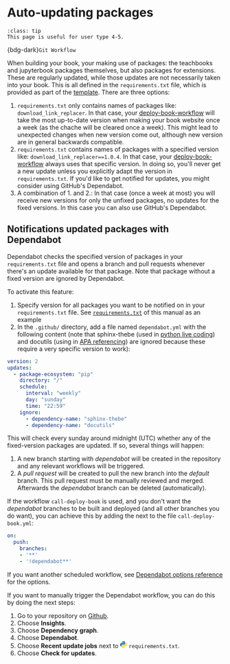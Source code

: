 # Auto-updating packages

```{admonition} User types
:class: tip
This page is useful for user type 4-5.
```

{bdg-dark}`Git Workflow`

When building your book, your making use of packages: the teachbooks and jupyterbook packages themselves, but also packages for extensions. These are regularly updated, while those updates are not necessarily taken into your book. This is all defined in the `requirements.txt` file, which is provided as part of the [template](../external/template/README.md). There are three options:
1. `requirements.txt` only contains names of packages like: `download_link_replacer`. In that case, your [deploy-book-workflow](../external/deploy-book-workflow/README.md) will take the most up-to-date version when making your book website once a week (as the chache will be cleared once a week). This might lead to unexpected changes when new version come out, although new version are in general backwards compatible.
1. `requirements.txt` contains names of packages with a specified version like: `download_link_replacer==1.0.4`. In that case, your [deploy-book-workflow](../external/deploy-book-workflow/README.md) always uses that specific version. In doing so, you'll never get a new update unless you explicitly adapt the version in `requirements.txt`. If you'd like to get notified for updates, you might consider using GitHub's Dependabot.
1. A combination of 1. and 2.: In that case (once a week at most) you will receive new versions for only the unfixed packages, no updates for the fixed versions. In this case you can also use GitHub's Dependabot.

## Notifications updated packages with Dependabot

Dependabot checks the specified version of packages in your `requirements.txt` file and opens a branch and pull requests whenever there's an update available for that package. Note that package without a fixed version are ignored by Dependabot.

To activate this feature:
1. Specify version for all packages you want to be notified on in your `requirements.txt` file. See [`requirements.txt`](https://github.com/TeachBooks/manual/blob/release/requirements.txt) of this manual as an example
1. In the `.github/` directory, add a file named `dependabot.yml` with the following content (note that sphinx-thebe (used in [python live coding](./live_code.ipynb)) and docutils (using in [APA referencing](./apa.md)) are ignored because these require a very specific version to work):
```yaml
version: 2
updates:
  - package-ecosystem: "pip" 
    directory: "/"
    schedule:
      interval: "weekly"
      day: "sunday"
      time: "22:59"
    ignore:
      - dependency-name: "sphinx-thebe"
      - dependency-name: "docutils"
```

This will check every sunday around midnight (UTC) whether any of the fixed-version packages are updated. If so, several things will happen:
1. A new branch starting with _dependabot_ will be created in the repository and any relevant workflows will be triggered.
1.  A _pull request_ will be created to pull the new branch into the _default_ branch. This pull request must be manually reviewed and merged. Afterwards the _dependabot_ branch can be deleted (automatically).

If the workflow `call-deploy-book` is used, and you don't want the _dependabot_ branches to be built and deployed (and all other branches you do want),  you can achieve this by adding the next to the file `call-deploy-book.yml`:

```yaml
on:
  push:
    branches:
    - '**'
    - '!dependabot**'
```

If you want another scheduled workflow, see [Dependabot options reference](https://docs.github.com/en/code-security/dependabot/working-with-dependabot/dependabot-options-reference#schedule-) for the options.

If you want to manually trigger the Dependabot workflow, you can do this by doing the next steps:

1. Go to your repository on [Github](https://github.com/).
1. Choose **Insights**.
1. Choose **Dependency graph**.
1. Choose **Dependabot**.
1. Choose **Recent update jobs** next to <svg xmlns="http://www.w3.org/2000/svg" viewBox="0 0 16 16" fill="none" role="img" aria-labelledby="a5ltiumrgcrur1ds9f7gmugoditp5omm" class="octicon" width="16" height="16"><title id="a5ltiumrgcrur1ds9f7gmugoditp5omm">pip</title><path d="M7.932.036c-4.052 0-3.799 1.757-3.799 1.757l.005 1.82h3.867v.547H2.602S.009 3.866.009 7.954c0 4.089 2.263 3.944 2.263 3.944h1.35V10S3.55 7.738 5.85 7.738h3.835s2.155.034 2.155-2.083v-3.5s.327-2.12-3.908-2.12zM5.8 1.26a.695.695 0 11.001 1.39.695.695 0 010-1.39z" fill="#387EB8"></path><path d="M8.047 15.914c4.052 0 3.8-1.757 3.8-1.757l-.005-1.82H7.975v-.547h5.403s2.592.294 2.592-3.795c0-4.088-2.263-3.943-2.263-3.943h-1.35v1.897s.073 2.263-2.227 2.263H6.295S4.14 8.177 4.14 10.295v3.5s-.327 2.12 3.907 2.12zm2.132-1.224a.695.695 0 110-1.39.695.695 0 010 1.39z" fill="#FFE052"></path></svg> `requirements.txt`.
1. Choose **Check for updates**.
